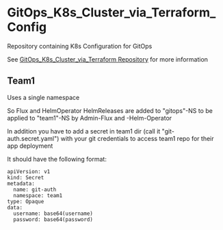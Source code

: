 # GitOps_K8s_Cluster_via_Terraform_Config

Repository containing K8s Configuration for GitOps

See [GitOps_K8s_Cluster_via_Terraform Repository](https://github.com/nniikkoollaaii/GitOps_K8s_Cluster_via_Terraform) for more information

## Team1

Uses a single namespace

So Flux and HelmOperator HelmReleases are added to "gitops"-NS to be applied to "team1"-NS by Admin-Flux and -Helm-Operator

In addition you have to add a secret in team1 dir (call it "git-auth.secret.yaml")  with your git credentials to access team1 repo for their app deployment

It should have the following format:

```
apiVersion: v1
kind: Secret
metadata:
  name: git-auth
  namespace: team1
type: Opaque
data:
  username: base64(username)
  password: base64(password)
```
